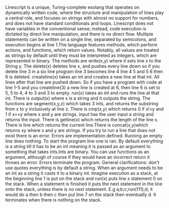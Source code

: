 Linescript is a unique, Turing-complete esolang that operates on dynamically written code, where the structure and manipulation of lines play a central role, and focuses on strings with almost no support for numbers, and does not have standard conditionals and loops. Linescript does not have variables in the conventional sense; instead, code execution is dictated by direct line manipulation, and there is no direct flow. Multiple statements can be written on a single line, separated by semicolons, and execution begins at line 1.The language features methods, which perform actions, and functions, which return values. Notably, all values are treated as strings by default until they must be interpreted as integers, which are represented in binary. 
The methods are write(x,y) where it sets line x to the String y. The delete(x) deletes line x, and pushes every line down so if you delete line 3 in a six line program line 3 becomes line 4 line 4 5 and 5 6 then 6 is deleted. createline(x) takes an int and creates a new line at that int. All lines after that line are pushed down. So if you have a program with code at line 1-5 and you createline(3) a new line is created at 6, then line 6 is set to 5, 5 to 4, 4 to 3 and 3 to empty. run(x) takes an int and runs the line at that int. There is output(x) where x is a string and it outputs the string.
The functions are segment(x,y,z) which takes 3 ints, and returns the substring from x to y inclusively at line z. There is cmp(x,y) which returns 0 if x!=y and 1 if x==y where x and y are strings. input  has the user input a string and returns the input. There is getline(x) which returns the length of the line x. There is line which returns the current line.There is concat(x,y)which returns xy where x and y are strings.
 If you try to run a line that does not exist there is an error. Errors are implementation defined. Running an empty line does nothing. To start the program line one is ran. By default everything is a string till it has to be an int meaning it is passed as an argument to something that takes ints.Ints are binary. You can use functions as an argument, although of course if they would have an incorrect return it throws an error. Errors terminate the program.
General clarifications: don't use quotes everything is by default a string. When an argument needs to be an int as a string it casts it to a binary int. Imagine execution as a stack, at the beginning line 1 is put on the stack and run(x) puts line x statement 0 on the stack. When a statement is finished it puts the next statement in the line onto the stack, unless there is no next statement. E.g a;b;c;run(111);d; it would do a then b then c then put line 7 on the stack then eventually d. It terminates when there is nothing on the stack.
